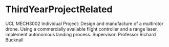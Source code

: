 # ThirdYearProjectRelated
UCL MECH3002 Individual Project:
Design and manufacture of a multirotor drone. Using a commercially available flight controller and a range laser, implement autonomous landing process.
Supervisor: Professor Richard Bucknall
